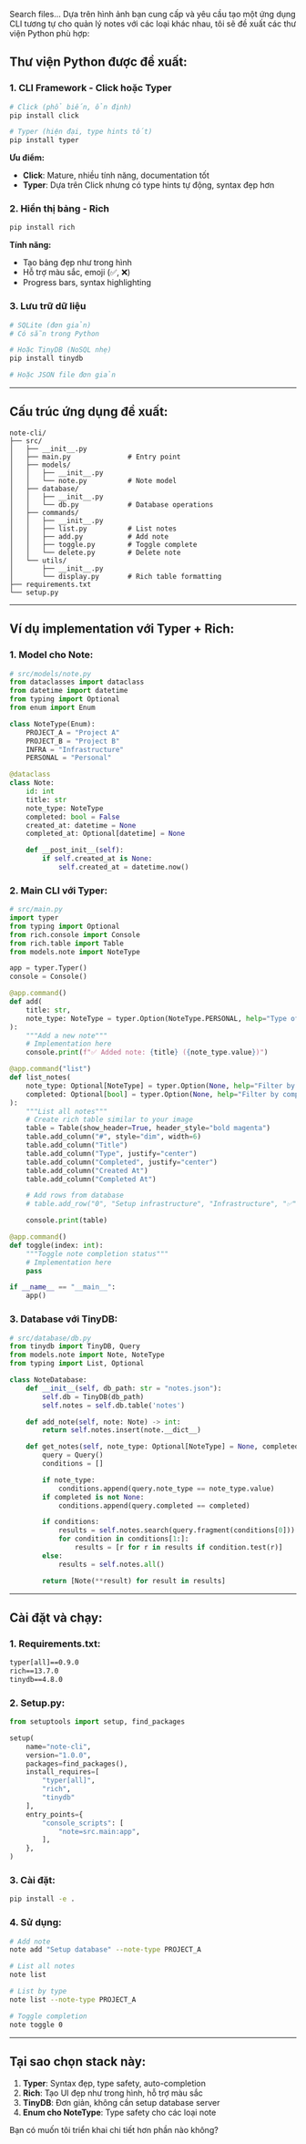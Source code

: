 Search files...
Dựa trên hình ảnh bạn cung cấp và yêu cầu tạo một ứng dụng CLI tương tự cho quản lý notes với các loại khác nhau, tôi sẽ đề xuất các thư viện Python phù hợp:

## **Thư viện Python được đề xuất:**

### **1. CLI Framework - Click hoặc Typer**

```bash
# Click (phổ biến, ổn định)
pip install click

# Typer (hiện đại, type hints tốt)
pip install typer
```

**Ưu điểm:**

- **Click**: Mature, nhiều tính năng, documentation tốt
- **Typer**: Dựa trên Click nhưng có type hints tự động, syntax đẹp hơn

### **2. Hiển thị bảng - Rich**

```bash
pip install rich
```

**Tính năng:**

- Tạo bảng đẹp như trong hình
- Hỗ trợ màu sắc, emoji (✅, ❌)
- Progress bars, syntax highlighting

### **3. Lưu trữ dữ liệu**

```bash
# SQLite (đơn giản)
# Có sẵn trong Python

# Hoặc TinyDB (NoSQL nhẹ)
pip install tinydb

# Hoặc JSON file đơn giản
```

---

## **Cấu trúc ứng dụng đề xuất:**

```
note-cli/
├── src/
│   ├── __init__.py
│   ├── main.py              # Entry point
│   ├── models/
│   │   ├── __init__.py
│   │   └── note.py          # Note model
│   ├── database/
│   │   ├── __init__.py
│   │   └── db.py            # Database operations
│   ├── commands/
│   │   ├── __init__.py
│   │   ├── list.py          # List notes
│   │   ├── add.py           # Add note
│   │   ├── toggle.py        # Toggle complete
│   │   └── delete.py        # Delete note
│   └── utils/
│       ├── __init__.py
│       └── display.py       # Rich table formatting
├── requirements.txt
└── setup.py
```

---

## **Ví dụ implementation với Typer + Rich:**

### **1. Model cho Note:**

```python
# src/models/note.py
from dataclasses import dataclass
from datetime import datetime
from typing import Optional
from enum import Enum

class NoteType(Enum):
    PROJECT_A = "Project A"
    PROJECT_B = "Project B"
    INFRA = "Infrastructure"
    PERSONAL = "Personal"

@dataclass
class Note:
    id: int
    title: str
    note_type: NoteType
    completed: bool = False
    created_at: datetime = None
    completed_at: Optional[datetime] = None

    def __post_init__(self):
        if self.created_at is None:
            self.created_at = datetime.now()
```

### **2. Main CLI với Typer:**

```python
# src/main.py
import typer
from typing import Optional
from rich.console import Console
from rich.table import Table
from models.note import NoteType

app = typer.Typer()
console = Console()

@app.command()
def add(
    title: str,
    note_type: NoteType = typer.Option(NoteType.PERSONAL, help="Type of note")
):
    """Add a new note"""
    # Implementation here
    console.print(f"✅ Added note: {title} ({note_type.value})")

@app.command("list")
def list_notes(
    note_type: Optional[NoteType] = typer.Option(None, help="Filter by type"),
    completed: Optional[bool] = typer.Option(None, help="Filter by completion status")
):
    """List all notes"""
    # Create rich table similar to your image
    table = Table(show_header=True, header_style="bold magenta")
    table.add_column("#", style="dim", width=6)
    table.add_column("Title")
    table.add_column("Type", justify="center")
    table.add_column("Completed", justify="center")
    table.add_column("Created At")
    table.add_column("Completed At")

    # Add rows from database
    # table.add_row("0", "Setup infrastructure", "Infrastructure", "✅", "Mon, 27 May 2024", "Mon, 27 May 2024")

    console.print(table)

@app.command()
def toggle(index: int):
    """Toggle note completion status"""
    # Implementation here
    pass

if __name__ == "__main__":
    app()
```

### **3. Database với TinyDB:**

```python
# src/database/db.py
from tinydb import TinyDB, Query
from models.note import Note, NoteType
from typing import List, Optional

class NoteDatabase:
    def __init__(self, db_path: str = "notes.json"):
        self.db = TinyDB(db_path)
        self.notes = self.db.table('notes')

    def add_note(self, note: Note) -> int:
        return self.notes.insert(note.__dict__)

    def get_notes(self, note_type: Optional[NoteType] = None, completed: Optional[bool] = None) -> List[Note]:
        query = Query()
        conditions = []

        if note_type:
            conditions.append(query.note_type == note_type.value)
        if completed is not None:
            conditions.append(query.completed == completed)

        if conditions:
            results = self.notes.search(query.fragment(conditions[0]))
            for condition in conditions[1:]:
                results = [r for r in results if condition.test(r)]
        else:
            results = self.notes.all()

        return [Note(**result) for result in results]
```

---

## **Cài đặt và chạy:**

### **1. Requirements.txt:**

```txt
typer[all]==0.9.0
rich==13.7.0
tinydb==4.8.0
```

### **2. Setup.py:**

```python
from setuptools import setup, find_packages

setup(
    name="note-cli",
    version="1.0.0",
    packages=find_packages(),
    install_requires=[
        "typer[all]",
        "rich",
        "tinydb"
    ],
    entry_points={
        "console_scripts": [
            "note=src.main:app",
        ],
    },
)
```

### **3. Cài đặt:**

```bash
pip install -e .
```

### **4. Sử dụng:**

```bash
# Add note
note add "Setup database" --note-type PROJECT_A

# List all notes
note list

# List by type
note list --note-type PROJECT_A

# Toggle completion
note toggle 0
```

---

## **Tại sao chọn stack này:**

1. **Typer**: Syntax đẹp, type safety, auto-completion
2. **Rich**: Tạo UI đẹp như trong hình, hỗ trợ màu sắc
3. **TinyDB**: Đơn giản, không cần setup database server
4. **Enum cho NoteType**: Type safety cho các loại note

Bạn có muốn tôi triển khai chi tiết hơn phần nào không?
